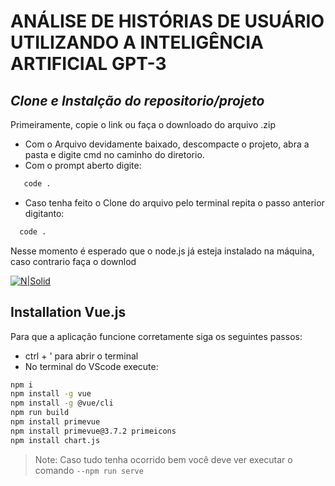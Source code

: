 # ANÁLISE DE HISTÓRIAS DE USUÁRIO UTILIZANDO A INTELIGÊNCIA ARTIFICIAL GPT-3 

## _Clone e Instalção do repositorio/projeto_

Primeiramente, copie o link ou faça o downloado do arquivo .zip
 - Com o Arquivo devidamente baixado, descompacte o projeto, abra a pasta e digite cmd no caminho do diretorio.
 - Com o prompt aberto digite:
 ```sh 
    code .
```
 - Caso tenha feito o Clone do arquivo pelo terminal repita o passo anterior digitanto:
  ```sh 
    code .
```

Nesse momento é esperado que o node.js já esteja instalado na máquina, caso contrario faça o downlod


[![N|Solid](https://cdn.iconscout.com/icon/free/png-256/free-node-js-3-1174937.png)](https://nodejs.org/dist/v18.16.0/node-v18.16.0-x64.msi)

## Installation Vue.js

Para que a aplicação funcione corretamente siga os seguintes passos:
 - ctrl + ' para abrir o terminal
 - No terminal do VScode execute:
 ```sh
 npm i
 npm install -g vue
npm install -g @vue/cli
npm run build
npm install primevue
npm install primevue@3.7.2 primeicons
npm install chart.js
 ```

> Note: Caso tudo tenha ocorrido bem você deve ver executar o comando `--npm run serve` 
